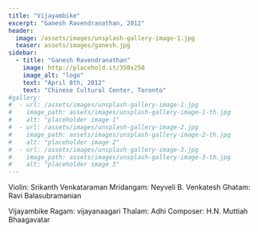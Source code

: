 ```yaml
---
title: "Vijayambike"
excerpt: "Ganesh Ravendranathan, 2012"
header:
  image: /assets/images/unsplash-gallery-image-1.jpg
  teaser: assets/images/ganesh.jpg
sidebar:
  - title: "Ganesh Ravendranathan"
    image: http://placehold.it/350x250
    image_alt: "logo"
    text: "April 8th, 2012"
    text: "Chinese Cultural Center, Toronto"
#gallery:
#  - url: /assets/images/unsplash-gallery-image-1.jpg
#    image_path: assets/images/unsplash-gallery-image-1-th.jpg
#    alt: "placeholder image 1"
#  - url: /assets/images/unsplash-gallery-image-2.jpg
#    image_path: assets/images/unsplash-gallery-image-2-th.jpg
#    alt: "placeholder image 2"
#  - url: /assets/images/unsplash-gallery-image-3.jpg
#    image_path: assets/images/unsplash-gallery-image-3-th.jpg
#    alt: "placeholder image 3"
---
```

Violin: Srikanth Venkataraman
Mridangam: Neyveli B. Venkatesh
Ghatam: Ravi Balasubramanian

Vijayambike
Ragam: vijayanaagari
Thalam: Adhi
Composer: H.N. Muttiah Bhaagavatar
